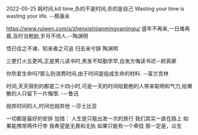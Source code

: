 
2022-05-25
耗时间,kill time,杀的不是时间,杀的是自己
Wasting your time is wasting your life.
--蔡康永

https://www.ruiwen.com/s/zhenxishijianmingyanjingju/
盛年不再来,一日难再晨,及时当勉励,岁月不待人.--陶渊明

悟已往之不谏，知来者之可追
归去来兮辞  陶渊明

三更灯火五更鸡,正是男儿读书时,黑发不知勤学早,白发方悔读书迟--颜真卿

你热爱生命吗?那么别浪费时间,由于时间是组成生命的材料. --富兰克林

时间,天天得到的都是二十四小时,可是一天的时间给勤勉的人带来聪明和气力,给懒散的人只留下一片悔恨. ---鲁迅

抛弃时间的人,时间也抛弃他 --莎士比亚


一切都是最好的安排   加措：
人生是只能出发一次的旅行
我们其实一直在路上
如果能携带两件行李
我希望是无畏和无执
如果只能有一个牵挂
那一定是，众生